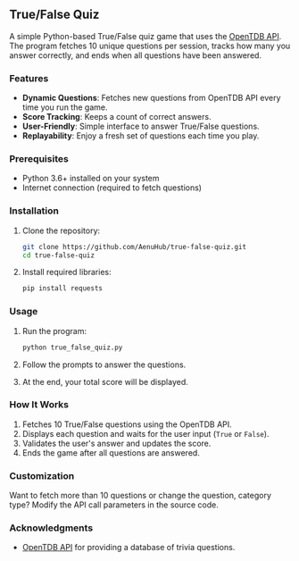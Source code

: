 
## True/False Quiz

A simple Python-based True/False quiz game that uses the [OpenTDB API](https://opentdb.com/). The program fetches 10 
unique questions per session, tracks how many you answer correctly, and ends when all questions have been answered.

### Features

- **Dynamic Questions**: Fetches new questions from OpenTDB API every time you run the game.
- **Score Tracking**: Keeps a count of correct answers.
- **User-Friendly**: Simple interface to answer True/False questions.
- **Replayability**: Enjoy a fresh set of questions each time you play.

### Prerequisites

- Python 3.6+ installed on your system
- Internet connection (required to fetch questions)

### Installation

1. Clone the repository:

   ```bash
   git clone https://github.com/AenuHub/true-false-quiz.git
   cd true-false-quiz
   ```

2. Install required libraries:

   ```bash
   pip install requests
   ```

### Usage

1. Run the program:

   ```bash
   python true_false_quiz.py
   ```

2. Follow the prompts to answer the questions.
3. At the end, your total score will be displayed.

### How It Works

1. Fetches 10 True/False questions using the OpenTDB API.
2. Displays each question and waits for the user input (`True` or `False`).
3. Validates the user's answer and updates the score.
4. Ends the game after all questions are answered.

### Customization

Want to fetch more than 10 questions or change the question, category type? Modify the API call parameters in the 
source code.

### Acknowledgments

- [OpenTDB API](https://opentdb.com/) for providing a database of trivia questions.
